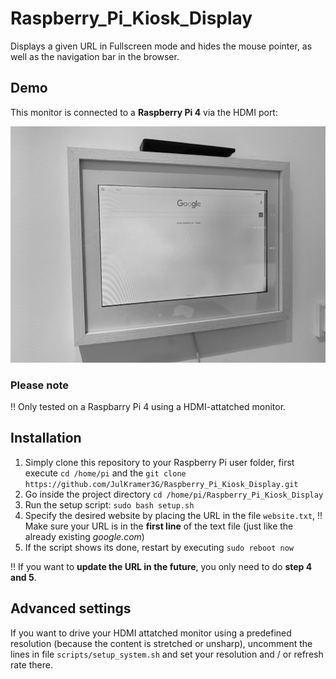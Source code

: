 # Raspberry_Pi_Kiosk_Display
 Displays a given URL in Fullscreen mode and hides the mouse pointer, as well as the navigation bar in the browser.

## Demo
This monitor is connected to a **Raspberry Pi 4** via the HDMI port: 

![filename](images/demo.JPG)

### Please note
:bangbang: Only tested on a Raspbarry Pi 4 using a HDMI-attatched monitor.

## Installation
1) Simply clone this repository to your Raspberry Pi user folder, first execute `cd /home/pi` and the `git clone https://github.com/JulKramer3G/Raspberry_Pi_Kiosk_Display.git`
2) Go inside the project directory `cd /home/pi/Raspberry_Pi_Kiosk_Display`
3) Run the setup script: `sudo bash setup.sh`
4) Specify the desired website by placing the URL in the file `website.txt`, :bangbang: Make sure your URL is in the **first line** of the text file (just like the already existing *google.com*)
5) If the script shows its done, restart by executing `sudo reboot now`

:bangbang: If you want to **update the URL in the future**, you only need to do **step 4 and 5**. 

## Advanced settings
If you want to drive your HDMI attatched monitor using a predefined resolution (because the content is stretched or unsharp), uncomment the lines in file `scripts/setup_system.sh` and set your resolution and / or refresh rate there. 
